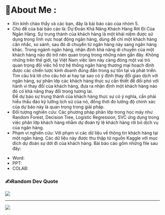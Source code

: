 # 💫About Me :
+ Xin kính chào thầy và các bạn, đây là bài báo cáo của nhóm 5.
+ Chủ đề của bài báo cáo là: Dự Đoán Khả Năng Khách Hàng Rời Đi Của Ngân Hàng.
Sự trung thành của khách hàng là một khái niệm được sử dụng trong lĩnh vực hoạt động ngân hàng, dùng để chỉ một khách hàng cân nhắc, so sánh, sau đó di chuyển từ ngân hàng này sang ngân hàng khác. Trong ngành ngân hàng, nhận định khả năng di chuyển của một khách hàng nào đó trở nên quan trọng trong những năm gần đây. Không những trên thế giới, tại Việt Nam việc làm này càng đóng một vai trò quan trọng đối việc hỗ trợ hệ thống ngân hàng thương mại hoạch định được các chiến lược kinh doanh đúng đắn trong sự tồn tại và phát triển. 
Tìm câu trả lời cho câu hỏi ai hay tại sao có ý định thay đổi giao dịch với ngân hàng, sự phân lớp các khách hàng thực sự cần thiết để đối phó với hành vi thay đổi của khách hàng, đưa ra nhận định một khách hàng nào đó có khả năng thay đổi trong tương lai.  
Để dự báo sự trung thành của khách hàng thực sự có ý nghĩa, cần phải hiểu thấu đáo kỹ lưỡng lịch sử của nó, đồng thời đo lường độ chính xác của dự báo này là quan trọng trong giải pháp.
+ Đối tượng nghiên cứu: Các phương pháp phân lớp trong học máy như Random Forest, Decision Tree, Logistic Regression, SVC ứng dụng trong việc phân lớp khách hàng nhằm dự đoán tỷ lệ khách hàng rời bỏ dịch vụ của ngân hàng.
+ Phạm vi nghiên cứu: Với phạm vi các dữ liệu về thông tin khách hàng tại một ngân hàng. Các dữ liệu này được thu thập từ nguồn Kaggle với mục đích dự đoán sự dời đi của khách hàng.
Bài báo cáo gồm những file sau đây:
- Word: 
- PPT:
- COLAB:

### ✍️Random Dev Quote
![](https://quotes-github-readme.vercel.app/api?type=horizontal&theme=radical)



---
[![](https://visitcount.itsvg.in/api?id=221IS2901_DAwP_R_FinalProject_Group5&icon=0&color=0)](https://visitcount.itsvg.in)
